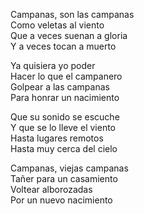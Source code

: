 Campanas, son las campanas  
Como veletas al viento  
Que a veces suenan a gloria  
Y a veces tocan a muerto  

Ya quisiera yo poder  
Hacer lo que el campanero  
Golpear a las campanas  
Para honrar un nacimiento  

Que su sonido se escuche  
Y que se lo lleve el viento  
Hasta lugares remotos  
Hasta muy cerca del cielo  

Campanas, viejas campanas  
Tañer para un casamiento  
Voltear alborozadas  
Por un nuevo nacimiento  
